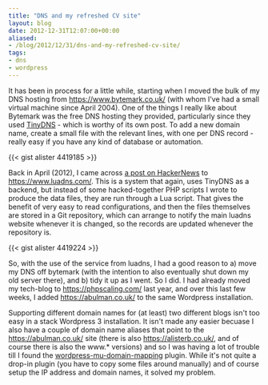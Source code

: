 ```yaml
---
title: "DNS and my refreshed CV site"
layout: blog
date: 2012-12-31T12:07:00+00:00
aliased:
- /blog/2012/12/31/dns-and-my-refreshed-cv-site/
tags:
- dns
- wordpress
---
```

It has been in process for a little while, starting when I moved the bulk of my DNS hosting from <https://www.bytemark.co.uk/> (with whom I've had a small virtual machine since April 2004). One of the things I really like about Bytemark was the free DNS hosting they provided, particularly since they used [TinyDNS](https://tinydns.org/) - which is worthy of its own post. To add a new domain name, create a small file with the relevant lines, with one per DNS record - really easy if you have any kind of database or automation.
<!--more-->

{{< gist alister 4419185 >}}
<!--{% gist 4419185  %} tinydns record -->

Back in April (2012), I came across [a post on HackerNews](https://news.ycombinator.com/item?id=3794654) to <https://www.luadns.com/>. This is a system that again, uses TinyDNS as a backend, but instead of some hacked-together PHP scripts I wrote to produce the data files, they are run through a Lua script. That gives the benefit of very easy to read configurations, and then the files themselves are stored in a Git repository, which can arrange to notify the main luadns website whenever it is changed, so the records are updated whenever the repository is.

{{< gist alister 4419224 >}}
<!--{% gist 4419224  %} luadns record -->

So, with the use of the service from luadns, I had a good reason to a) move my DNS off bytemark (with the intention to also eventually shut down my old server there), and b) tidy it up as I went. So I did. I had already moved my tech-blog to <https://phpscaling.com/> last year, and over this last few weeks, I added <https://abulman.co.uk/> to the same Wordpress installation.

Supporting different domain names for (at least) two different blogs isn't too easy in a stack Wordpress 3 installation. It isn't made any easier becuase I also have a couple of domain name aliases that point to the <https://abulman.co.uk/> site (there is also <https://alisterb.co.uk/>, and of course there is also the www.* versions) and so I was having a lot of trouble till I found the [wordpress-mu-domain-mapping](https://wordpress.org/plugins/wordpress-mu-domain-mapping/) plugin. While it's not quite a drop-in plugin (you have to copy some files around manually) and of course setup the IP address and domain names, it solved my problem.
